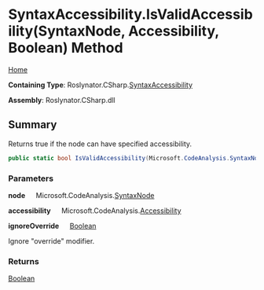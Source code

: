 # SyntaxAccessibility\.IsValidAccessibility\(SyntaxNode, Accessibility, Boolean\) Method

[Home](../../../../README.md)

**Containing Type**: Roslynator\.CSharp\.[SyntaxAccessibility](../README.md)

**Assembly**: Roslynator\.CSharp\.dll

## Summary

Returns true if the node can have specified accessibility\.

```csharp
public static bool IsValidAccessibility(Microsoft.CodeAnalysis.SyntaxNode node, Microsoft.CodeAnalysis.Accessibility accessibility, bool ignoreOverride = false)
```

### Parameters

**node** &emsp; Microsoft\.CodeAnalysis\.[SyntaxNode](https://docs.microsoft.com/en-us/dotnet/api/microsoft.codeanalysis.syntaxnode)

**accessibility** &emsp; Microsoft\.CodeAnalysis\.[Accessibility](https://docs.microsoft.com/en-us/dotnet/api/microsoft.codeanalysis.accessibility)

**ignoreOverride** &emsp; [Boolean](https://docs.microsoft.com/en-us/dotnet/api/system.boolean)

Ignore "override" modifier\.

### Returns

[Boolean](https://docs.microsoft.com/en-us/dotnet/api/system.boolean)

